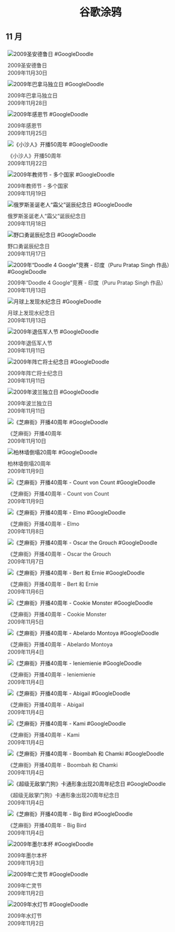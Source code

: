 
<h1 align="center"> 谷歌涂鸦 </h1>




## 11 月

<div class="image">


<img src="" alt="2009圣安德鲁日 #GoogleDoodle" style="margin: 5px"/>
<div class="info" style="font-size: 14px; color:#333333; margin:5px"><div class="title">2009圣安德鲁日</div><div class="date">2009年11月30日</div></div>

<img src="" alt="2009年巴拿马独立日 #GoogleDoodle" style="margin: 5px"/>
<div class="info" style="font-size: 14px; color:#333333; margin:5px"><div class="title">2009年巴拿马独立日</div><div class="date">2009年11月28日</div></div>

<img src="" alt="2009年感恩节 #GoogleDoodle" style="margin: 5px"/>
<div class="info" style="font-size: 14px; color:#333333; margin:5px"><div class="title">2009年感恩节</div><div class="date">2009年11月25日</div></div>

<img src="" alt="《小沙人》开播50周年 #GoogleDoodle" style="margin: 5px"/>
<div class="info" style="font-size: 14px; color:#333333; margin:5px"><div class="title">《小沙人》开播50周年</div><div class="date">2009年11月22日</div></div>

<img src="" alt="2009年教师节 - 多个国家 #GoogleDoodle" style="margin: 5px"/>
<div class="info" style="font-size: 14px; color:#333333; margin:5px"><div class="title">2009年教师节 - 多个国家</div><div class="date">2009年11月19日</div></div>

<img src="" alt="俄罗斯圣诞老人“霜父”诞辰纪念日 #GoogleDoodle" style="margin: 5px"/>
<div class="info" style="font-size: 14px; color:#333333; margin:5px"><div class="title">俄罗斯圣诞老人“霜父”诞辰纪念日</div><div class="date">2009年11月18日</div></div>

<img src="" alt="野口勇诞辰纪念日 #GoogleDoodle" style="margin: 5px"/>
<div class="info" style="font-size: 14px; color:#333333; margin:5px"><div class="title">野口勇诞辰纪念日</div><div class="date">2009年11月17日</div></div>

<img src="" alt="2009年“Doodle 4 Google”竞赛 - 印度（Puru Pratap Singh 作品） #GoogleDoodle" style="margin: 5px"/>
<div class="info" style="font-size: 14px; color:#333333; margin:5px"><div class="title">2009年“Doodle 4 Google”竞赛 - 印度（Puru Pratap Singh 作品）</div><div class="date">2009年11月13日</div></div>

<img src="" alt="月球上发现水纪念日 #GoogleDoodle" style="margin: 5px"/>
<div class="info" style="font-size: 14px; color:#333333; margin:5px"><div class="title">月球上发现水纪念日</div><div class="date">2009年11月13日</div></div>

<img src="" alt="2009年退伍军人节 #GoogleDoodle" style="margin: 5px"/>
<div class="info" style="font-size: 14px; color:#333333; margin:5px"><div class="title">2009年退伍军人节</div><div class="date">2009年11月11日</div></div>

<img src="" alt="2009年阵亡将士纪念日 #GoogleDoodle" style="margin: 5px"/>
<div class="info" style="font-size: 14px; color:#333333; margin:5px"><div class="title">2009年阵亡将士纪念日</div><div class="date">2009年11月11日</div></div>

<img src="" alt="2009年波兰独立日 #GoogleDoodle" style="margin: 5px"/>
<div class="info" style="font-size: 14px; color:#333333; margin:5px"><div class="title">2009年波兰独立日</div><div class="date">2009年11月11日</div></div>

<img src="" alt="《芝麻街》开播40周年 #GoogleDoodle" style="margin: 5px"/>
<div class="info" style="font-size: 14px; color:#333333; margin:5px"><div class="title">《芝麻街》开播40周年</div><div class="date">2009年11月10日</div></div>

<img src="" alt="柏林墙倒塌20周年 #GoogleDoodle" style="margin: 5px"/>
<div class="info" style="font-size: 14px; color:#333333; margin:5px"><div class="title">柏林墙倒塌20周年</div><div class="date">2009年11月9日</div></div>

<img src="" alt="《芝麻街》开播40周年 - Count von Count #GoogleDoodle" style="margin: 5px"/>
<div class="info" style="font-size: 14px; color:#333333; margin:5px"><div class="title">《芝麻街》开播40周年 - Count von Count</div><div class="date">2009年11月9日</div></div>

<img src="" alt="《芝麻街》开播40周年 - Elmo #GoogleDoodle" style="margin: 5px"/>
<div class="info" style="font-size: 14px; color:#333333; margin:5px"><div class="title">《芝麻街》开播40周年 - Elmo</div><div class="date">2009年11月8日</div></div>

<img src="" alt="《芝麻街》开播40周年 - Oscar the Grouch #GoogleDoodle" style="margin: 5px"/>
<div class="info" style="font-size: 14px; color:#333333; margin:5px"><div class="title">《芝麻街》开播40周年 - Oscar the Grouch</div><div class="date">2009年11月7日</div></div>

<img src="" alt="《芝麻街》开播40周年 - Bert 和 Ernie #GoogleDoodle" style="margin: 5px"/>
<div class="info" style="font-size: 14px; color:#333333; margin:5px"><div class="title">《芝麻街》开播40周年 - Bert 和 Ernie</div><div class="date">2009年11月6日</div></div>

<img src="" alt="《芝麻街》开播40周年 - Cookie Monster #GoogleDoodle" style="margin: 5px"/>
<div class="info" style="font-size: 14px; color:#333333; margin:5px"><div class="title">《芝麻街》开播40周年 - Cookie Monster</div><div class="date">2009年11月5日</div></div>

<img src="" alt="《芝麻街》开播40周年 - Abelardo Montoya #GoogleDoodle" style="margin: 5px"/>
<div class="info" style="font-size: 14px; color:#333333; margin:5px"><div class="title">《芝麻街》开播40周年 - Abelardo Montoya</div><div class="date">2009年11月4日</div></div>

<img src="" alt="《芝麻街》开播40周年 - Ieniemienie #GoogleDoodle" style="margin: 5px"/>
<div class="info" style="font-size: 14px; color:#333333; margin:5px"><div class="title">《芝麻街》开播40周年 - Ieniemienie</div><div class="date">2009年11月4日</div></div>

<img src="" alt="《芝麻街》开播40周年 - Abigail #GoogleDoodle" style="margin: 5px"/>
<div class="info" style="font-size: 14px; color:#333333; margin:5px"><div class="title">《芝麻街》开播40周年 - Abigail</div><div class="date">2009年11月4日</div></div>

<img src="" alt="《芝麻街》开播40周年 - Kami #GoogleDoodle" style="margin: 5px"/>
<div class="info" style="font-size: 14px; color:#333333; margin:5px"><div class="title">《芝麻街》开播40周年 - Kami</div><div class="date">2009年11月4日</div></div>

<img src="" alt="《芝麻街》开播40周年 - Boombah 和 Chamki #GoogleDoodle" style="margin: 5px"/>
<div class="info" style="font-size: 14px; color:#333333; margin:5px"><div class="title">《芝麻街》开播40周年 - Boombah 和 Chamki</div><div class="date">2009年11月4日</div></div>

<img src="" alt="《超级无敌掌门狗》卡通形象出现20周年纪念日 #GoogleDoodle" style="margin: 5px"/>
<div class="info" style="font-size: 14px; color:#333333; margin:5px"><div class="title">《超级无敌掌门狗》卡通形象出现20周年纪念日</div><div class="date">2009年11月4日</div></div>

<img src="" alt="《芝麻街》开播40周年 - Big Bird #GoogleDoodle" style="margin: 5px"/>
<div class="info" style="font-size: 14px; color:#333333; margin:5px"><div class="title">《芝麻街》开播40周年 - Big Bird</div><div class="date">2009年11月4日</div></div>

<img src="" alt="2009年墨尔本杯 #GoogleDoodle" style="margin: 5px"/>
<div class="info" style="font-size: 14px; color:#333333; margin:5px"><div class="title">2009年墨尔本杯</div><div class="date">2009年11月3日</div></div>

<img src="" alt="2009年亡灵节 #GoogleDoodle" style="margin: 5px"/>
<div class="info" style="font-size: 14px; color:#333333; margin:5px"><div class="title">2009年亡灵节</div><div class="date">2009年11月2日</div></div>

<img src="" alt="2009年水灯节 #GoogleDoodle" style="margin: 5px"/>
<div class="info" style="font-size: 14px; color:#333333; margin:5px"><div class="title">2009年水灯节</div><div class="date">2009年11月2日</div></div>

</div>








